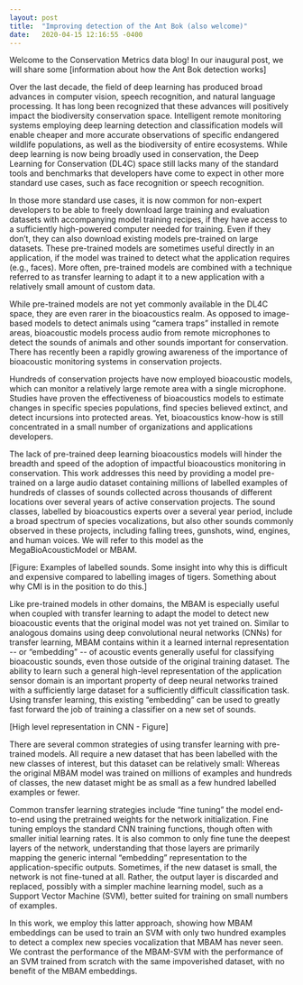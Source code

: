 ```yaml
---
layout: post
title:  "Improving detection of the Ant Bok (also welcome)"
date:   2020-04-15 12:16:55 -0400
---
```

Welcome to the Conservation Metrics data blog! In our inaugural post, we will share some [information about how the Ant Bok detection works]

Over the last decade, the field of deep learning has produced broad advances in computer vision, speech recognition, and natural language processing. It has long been recognized that these advances will positively impact the biodiversity conservation space. Intelligent remote monitoring systems employing deep learning detection and classification models will enable cheaper and more accurate observations of specific endangered wildlife populations, as well as the biodiversity of entire ecosystems. While deep learning is now being broadly used in conservation, the Deep Learning for Conservation (DL4C) space still lacks many of the standard tools and benchmarks that developers have come to expect in other more standard use cases, such as face recognition or speech recognition.

In those more standard use cases, it is now common for non-expert developers to be able to freely download large training and evaluation datasets with accompanying model training recipes, if they have access to a sufficiently high-powered computer needed for training. Even if they don’t, they can also download existing models pre-trained on large datasets. These pre-trained models are sometimes useful directly in an application, if the model was trained to detect what the application requires (e.g., faces). More often, pre-trained models are combined with a technique referred to as transfer learning to adapt it to a new application with a relatively small amount of custom data.

While pre-trained models are not yet commonly available in the DL4C space, they are even rarer in the bioacoustics realm. As opposed to image-based models to detect animals using “camera traps” installed in remote areas, bioacoustic models process audio from remote microphones to detect the sounds of animals and other sounds important for conservation. There has recently been a rapidly growing awareness of the importance of bioacoustic monitoring systems in conservation projects.

Hundreds of conservation projects have now employed bioacoustic models, which can monitor a relatively large remote area with a single microphone. Studies have proven the effectiveness of bioacoustics models to estimate changes in specific species populations, find species believed extinct, and detect incursions into protected areas. Yet, bioacoustics know-how is still concentrated in a small number of organizations and applications developers.

The lack of pre-trained deep learning bioacoustics models will hinder the breadth and speed of the adoption of impactful bioacoustics monitoring in conservation. This work addresses this need by providing a model pre-trained on a large audio dataset containing millions of labelled examples of hundreds of classes of sounds collected across thousands of different locations over several years of active conservation projects. The sound classes, labelled by bioacoustics experts over a several year period, include a broad spectrum of species vocalizations, but also other sounds commonly observed in these projects, including falling trees, gunshots, wind, engines, and human voices. We will refer to this model as the MegaBioAcousticModel or MBAM.

[Figure: Examples of labelled sounds. Some insight into why this is difficult and expensive compared to labelling images of tigers. Something about why CMI is in the position to do this.]

Like pre-trained models in other domains, the MBAM is especially useful when coupled with transfer learning to adapt the model to detect new bioacoustic events that the original model was not yet trained on. Similar to analogous domains using deep convolutional neural networks (CNNs) for transfer learning, MBAM contains within it a learned internal representation -- or “embedding” -- of acoustic events generally useful for classifying bioacoustic sounds, even those outside of the original training dataset. The ability to learn such a general high-level representation of the application sensor domain is an important property of deep neural networks trained with a sufficiently large dataset for a sufficiently difficult classification task. Using transfer learning, this existing “embedding” can be used to greatly fast forward the job of training a classifier on a new set of sounds.

[High level representation in CNN - Figure]

There are several common strategies of using transfer learning with pre-trained models. All require a new dataset that has been labelled with the new classes of interest, but this dataset can be relatively small: Whereas the original MBAM model was trained on millions of examples and hundreds of classes, the new dataset might be as small as a few hundred labelled examples or fewer.

Common transfer learning strategies include “fine tuning” the model end-to-end using the pretrained weights for the network initialization. Fine tuning employs the standard CNN training functions, though often with smaller initial learning rates. It is also common to only fine tune the deepest layers of the network, understanding that those layers are primarily mapping the generic internal “embedding” representation to the application-specific outputs. Sometimes, if the new dataset is small, the network is not fine-tuned at all. Rather, the output layer is discarded and replaced, possibly with a simpler machine learning model, such as a Support Vector Machine (SVM), better suited for training on small numbers of examples.

In this work, we employ this latter approach, showing how MBAM embeddings can be used to train an SVM with only two hundred examples to detect a complex new species vocalization that MBAM has never seen. We contrast the performance of the MBAM-SVM with the performance of an SVM trained from scratch with the same impoverished dataset, with no benefit of the MBAM embeddings.
